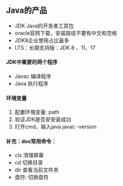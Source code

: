 ## Java的产品
* JDK Java的开发者工具包
* oracle官网下载，安装路径不要有中文和空格
* JDK8企业使用占比最多
* LTS：长期支持版：JDK 8 、11、17

#### JDK中重要的两个程序
* Javac    编译程序
* Java    执行程序

#### 环境变量
1. 配置环境变量: path
2. 验证JDK是否安安装成功
3. 打开cmd，输入java javac -version

####  补充：dos常用命令：
* cls  清理屏幕
* cd  切换目录
* dir  查看当前文件夹
* 盘符: 切换盘符